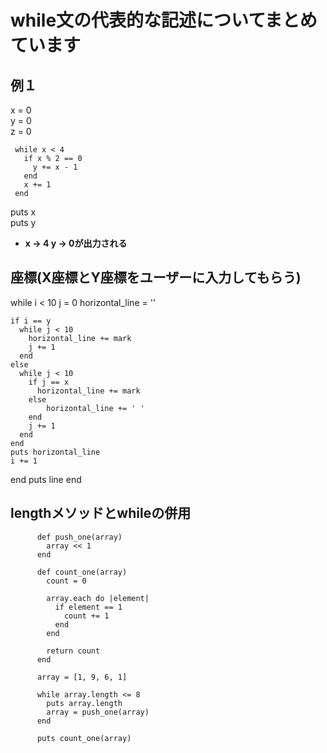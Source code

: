 # while文の代表的な記述についてまとめています

## 例１
x = 0  
y = 0  
z = 0  

     while x < 4  
       if x % 2 == 0  
         y += x - 1  
       end  
       x += 1  
     end  

puts x  
puts y  

- **x → 4 y → 0が出力される**

## 座標(X座標とY座標をユーザーに入力してもらう)
while i < 10
    j = 0
    horizontal_line = ''

    if i == y
      while j < 10
        horizontal_line += mark
        j += 1
      end
    else
      while j < 10
        if j == x
          horizontal_line += mark
        else
            horizontal_line += ' '
        end 
        j += 1
      end
    end
    puts horizontal_line
    i += 1
  end
  puts line
end

## lengthメソッドとwhileの併用

          def push_one(array)
            array << 1
          end
          
          def count_one(array)
            count = 0
          
            array.each do |element|
              if element == 1
                count += 1
              end
            end
          
            return count
          end
          
          array = [1, 9, 6, 1]
          
          while array.length <= 8
            puts array.length
            array = push_one(array)
          end
          
          puts count_one(array)
